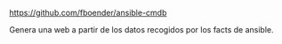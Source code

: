 https://github.com/fboender/ansible-cmdb

Genera una web a partir de los datos recogidos por los facts de ansible.
